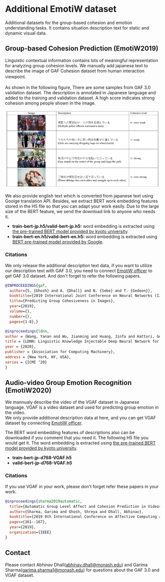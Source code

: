 # Additional EmotiW dataset
Additional datasets for the group-based cohesion and emotion understanding tasks. It contains situation description text for static and dynamic visual data.
## Group-based Cohesion Prediction (EmotiW2019)
Linguistic contextual information contains lots of meaningful representation for analyzing group cohesion levels. We manually add japanese text to describe the image of GAF Cohesion dataset from human interaction viewpoint.　<br><br>
As shown in the following figure, There are some samples from GAF 3.0 validation dataset. The description is annotated in Japanese language and added to the training and validation dataset. A high score indicates strong cohesion among people shown in the image. 
<div align="center"><img src="./GAF-sample.jpg" width="640px"></div>

We also provide english text which is converted from japanese text using Goolge translation API. Besides, we extract BERT work embedding features stored in the H5 file so that you can adapt your work easily. Due to the large size of the BERT feature, we send the download link to anyone who needs it.
* **train-bert-jp.h5/valid-bert-jp.h5:** word embedding is extracted using [the pre-trained BERT model provided by kyoto university](http://nlp.ist.i.kyoto-u.ac.jp/index.php?BERT%E6%97%A5%E6%9C%AC%E8%AA%9EPretrained%E3%83%A2%E3%83%87%E3%83%AB).
* **train-bert-en.h5/valid-bert-en.h5:** word embedding is extracted using [BERT pre-trained model provided by Google](https://github.com/google-research/bert).

### Citations
We only release the additional description text data, if you want to utilize our description text with GAF 3.0, you need to connect [EmotiW officer](https://sites.google.com/view/emotiw2019/organizers?authuser=0) to get GAF 3.0 dataset.  And don't forget to refer the following papers.

```BibTeX
@INPROCEEDINGS{gaf,
  author={S. {Ghosh} and A. {Dhall} and N. {Sebe} and T. {Gedeon}},
  booktitle={2019 International Joint Conference on Neural Networks (IJCNN)}, 
  title={Predicting Group Cohesiveness in Images}, 
  year={2019},
  volume={},
  number={},
  pages={1-8},}
```

```BibTeX
@inproceedings{ldnn,
author = {Wang, Yanan and Wu, Jianming and Huang, Jinfa and Hattori, Gen and Takishima, Yasuhiro and Wada, Shinya and Kimura, Rui and Chen, Jie and Kurihara, Satoshi},
title = {LDNN: Linguistic Knowledge Injectable Deep Neural Network for Group Cohesiveness Understanding},
year = {2020},
publisher = {Association for Computing Machinery},
address = {New York, NY, USA},
series = {ICMI ’20}
}
```

## Audio-video Group Emotion Recognition (EmotiW2020)
We mannualy describe the video of the VGAF dataset in Japanese language. VGAF is a video dataset and used for predicting group emotion in the video.  
We only provide additional description data at here, and you can get VGAF dataset by connecting [EmotiW officer](https://sites.google.com/view/emotiw2020/organizers?authuser=0). 

The BERT word embedding features of descriptions also can be downloaded if you comment that you need it. The following H5 file you would get it. The word embedding is extracted using [the pre-trained BERT model provided by kyoto university](http://nlp.ist.i.kyoto-u.ac.jp/index.php?BERT%E6%97%A5%E6%9C%AC%E8%AA%9EPretrained%E3%83%A2%E3%83%87%E3%83%AB).
* **train-bert-jp-d768-VGAF.h5** 
* **valid-bert-jp-d768-VGAF.h5** 

### Citations
If you use VGAF in your work, please don't forget refer these papers in your work.

```BibTeX
@inproceedings{sharma2019automatic,
  title={Automatic Group Level Affect and Cohesion Prediction in Videos},
  author={Sharma, Garima and Ghosh, Shreya and Dhall, Abhinav},
  booktitle={2019 8th International Conference on Affective Computing and Intelligent Interaction Workshops and Demos (ACIIW)},
  pages={161--167},
  year={2019},
  organization={IEEE}
}
```


## Contact

Please contact Abhinav Dhall(abhinav.dhall@monash.edu) and Garima Sharma(garima.sharma1@monash.edu) for questions about the GAF 3.0 and VGAF dataset.
